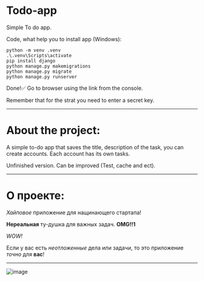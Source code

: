 # Todo-app
Simple To do app.

Code, what help you to install app (Windows):
```
python -m venv .venv
.\.venv\Scripts\activate
pip install django
python manage.py makemigrations
python manage.py migrate
python manage.py runserver
```
Done!:white_check_mark: Go to browser using the link from the console.

Remember that for the strat you need to enter a secret key.
____
# About the project:
A simple to-do app that saves the title, description of the task, you can create accounts. Each account has its own tasks.

Unfinished version. Can be improved (Test, cache and ect).
____
# О проекте:
*Хайповое* приложение для нащинающего стартапа! 

**Нереальная** ту-душка для важных задач. **OMG!!1**

*WOW!*

Если у вас есть *неотложенные* дела или задачи, то это приложение *точно* для **вас**!
____
![image](https://github.com/Ventel1555/django-projects/animation.gif)